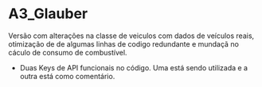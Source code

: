 # A3_Glauber

 Versão com alterações na classe de veiculos com dados de veículos reais, otimização de de algumas linhas de codigo redundante e mundaçã no cáculo de consumo de combustível.
  - Duas Keys de API funcionais no código. Uma está sendo utilizada e a outra está como comentário. 
